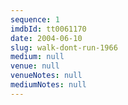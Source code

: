```yaml
---
sequence: 1
imdbId: tt0061170
date: 2004-06-10
slug: walk-dont-run-1966
medium: null
venue: null
venueNotes: null
mediumNotes: null
---
```


